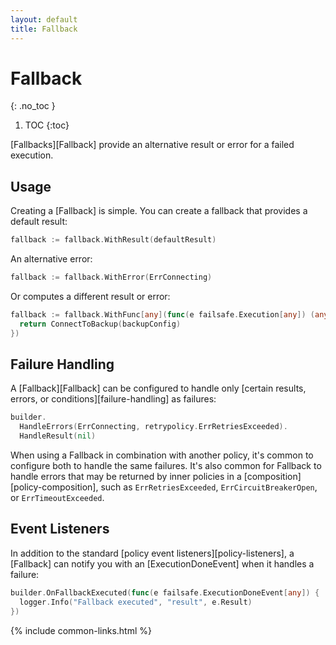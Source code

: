 ```yaml
---
layout: default
title: Fallback
---
```


# Fallback
{: .no_toc }

1. TOC
{:toc}

[Fallbacks][Fallback] provide an alternative result or error for a failed execution. 

## Usage

Creating a [Fallback] is simple. You can create a fallback that provides a default result:

```go
fallback := fallback.WithResult(defaultResult)
```

An alternative error:

```go
fallback := fallback.WithError(ErrConnecting)
```

Or computes a different result or error:

```go
fallback := fallback.WithFunc[any](func(e failsafe.Execution[any]) (any, error) {
  return ConnectToBackup(backupConfig)
})
```

## Failure Handling

A [Fallback][Fallback] can be configured to handle only [certain results, errors, or conditions][failure-handling] as failures:

```go
builder.
  HandleErrors(ErrConnecting, retrypolicy.ErrRetriesExceeded).
  HandleResult(nil)
```

When using a Fallback in combination with another policy, it's common to configure both to handle the same failures. It's also common for Fallback to handle errors that may be returned by inner policies in a [composition][policy-composition], such as `ErrRetriesExceeded`, `ErrCircuitBreakerOpen`, or `ErrTimeoutExceeded`.

## Event Listeners

In addition to the standard [policy event listeners][policy-listeners], a [Fallback] can notify you with an [ExecutionDoneEvent] when it handles a failure:

```go
builder.OnFallbackExecuted(func(e failsafe.ExecutionDoneEvent[any]) {
  logger.Info("Fallback executed", "result", e.Result)
})
```

{% include common-links.html %}
